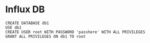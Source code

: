 
# Influx DB

```
CREATE DATABASE db1
USE db1
CREATE USER root WITH PASSWORD 'passhere' WITH ALL PRIVILEGES
GRANT ALL PRIVILEGES ON db1 TO root
```



